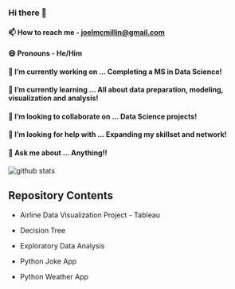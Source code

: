 ### Hi there 👋


#### 📫 How to reach me - joelmcmillin@gmail.com
#### 😄 Pronouns - He/Him


#### 🔭 I’m currently working on ... Completing a MS in Data Science!
#### 🌱 I’m currently learning ... All about data preparation, modeling, visualization and analysis!
#### 👯 I’m looking to collaborate on ... Data Science projects!
#### 🤔 I’m looking for help with ... Expanding my skillset and network!
#### 💬 Ask me about ... Anything!!



![github stats](https://github-readme-stats.vercel.app/api?username=joel-mcmillin&show_icons=true&theme=radical)


## Repository Contents

* Airline Data Visualization Project - Tableau

* Decision Tree

* Exploratory Data Analysis

* Python Joke App

* Python Weather App

